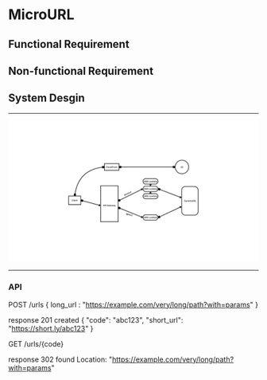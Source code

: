 # MicroURL

## Functional Requirement

## Non-functional Requirement

## System Desgin

---

![Image](/sd_v1.0.png)

---

### API
POST /urls
{
   long_url : "https://example.com/very/long/path?with=params"
}

response
201 created
{ 
    "code": "abc123", 
    "short_url": "https://short.ly/abc123" 
}

GET /urls/{code}

response
302 found
Location: "https://example.com/very/long/path?with=params"
